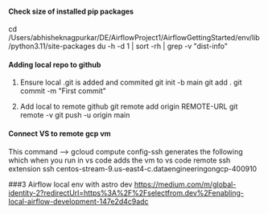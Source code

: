 #### Check size of installed pip packages

cd /Users/abhisheknagpurkar/DE/AirflowProject1/AirflowGettingStarted/env/lib/python3.11/site-packages
du -h -d 1 | sort -rh | grep -v "dist-info"

#### Adding local repo to github

1. Ensure local .git is added and commited
git init -b main
git add .
git commit -m "First commit"

2. Add local to remote github
git remote add origin REMOTE-URL
git remote -v
git push -u origin main

#### Connect VS to remote gcp vm
This command --> gcloud compute config-ssh generates the following which when you run in vs code adds the vm to vs code remote ssh extension
ssh centos-stream-9.us-east4-c.dataengineeringongcp-400910

###3 Airflow local env with astro dev
https://medium.com/m/global-identity-2?redirectUrl=https%3A%2F%2Fselectfrom.dev%2Fenabling-local-airflow-development-147e2d4c9adc
